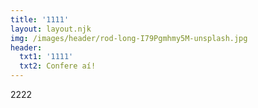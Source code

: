 ```yaml
---
title: '1111'
layout: layout.njk
img: /images/header/rod-long-I79Pgmhmy5M-unsplash.jpg
header:
  txt1: '1111'
  txt2: Confere aí!
---
```

2222
